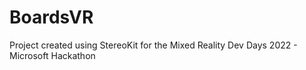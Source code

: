 # BoardsVR
Project created using StereoKit for the Mixed Reality Dev Days 2022 - Microsoft Hackathon
